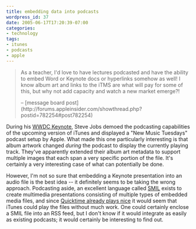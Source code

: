 ```yaml
---
title: embedding data into podcasts
wordpress_id: 37
date: 2005-06-17T17:20:39-07:00
categories:
- technology
tags:
- itunes
- podcasts
- apple
---
```

> As a teacher, I'd love to have lectures podcasted and have the ability to embed Word or Keynote docs or hyperlinks
> somehow as well! I know album art and links to the iTMS are what will pay for some of this, but why not add capacity
> and watch a new market emerge?! 
>
> <footer>– [message board post](http://forums.appleinsider.com/showthread.php?postid=782254#post782254)</footer>

During his [WWDC Keynote][], Steve Jobs demoed the podcasting capabilities of the upcoming version of iTunes and
displayed a "New Music Tuesdays" podcast setup by Apple.  What made this one particularly interesting is that album
artwork changed _during_ the podcast to display the currently playing track.  They've apparently extended their album
art metadata to support multiple images that each span a very specific portion of the file.  It's certainly a very
interesting case of what can potentially be done.

However, I'm not so sure that embedding a Keynote presentation into an audio file is the best idea -- it definitely
seems to be taking the wrong approach.  Podcasting aside, an excellent language called [SMIL][] exists to create
multimedia presentations consisting of multiple types of embedded media files, and since [Quicktime already plays
nice][quicktime+smil] it would seem that iTunes could play the files without much work.  One could certainly enclose a
SMIL file into an RSS feed, but I don't know if it would integrate as easily as existing podcasts; it would certainly be
interesting to find out.

[WWDC Keynote]: http://www.apple.com/quicktime/qtv/wwdc05/
[SMIL]: http://en.wikipedia.org/wiki/Synchronized_Multimedia_Integration_Language
[quicktime+smil]: http://developer.apple.com/documentation/QuickTime/IQ_InteractiveMovies/quicktimeandsmil/chapter_10_section_4.html
